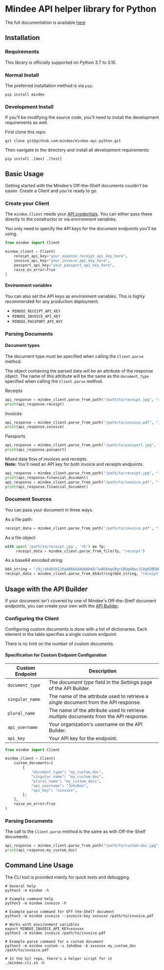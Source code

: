 # Mindee API helper library for Python

The full documentation is available [here](https://developers.mindee.com/docs/getting-started)

## Installation

### Requirements

This library is officially supported on Python 3.7 to 3.10.

### Normal Install

The preferred installation method is via `pip`:
```shell script
pip install mindee
```

### Development Install

If you'll be modifying the source code, you'll need to install the development requirements
as well.

First clone this repo:
```shell script
git clone git@github.com:mindee/mindee-api-python.git
```

Then navigate to the directory and install all development requirements:
```shell script
pip install .[dev] .[test]
```
## Basic Usage

Getting started with the Mindee's Off-the-Shelf documents couldn't be easier.
Create a Client and you're ready to go.

### Create your Client

The `mindee.Client` needs your [API credentials](https://developers.mindee.com/docs/make-your-first-request#create-an-api-key).
You can either pass these directly to the constructor or via environment variables.

You only need to specify the API keys for the document endpoints you'll be using.

```python
from mindee import Client

mindee_client = Client(
    receipt_api_key="your_expense_receipt_api_key_here",
    invoice_api_key="your_invoice_api_key_here",
    passport_api_key="your_passport_api_key_here",
    raise_on_error=True
)
```

#### Environment variables
You can also set the API keys as environment variables.
This is highly recommended for any production deployment.

* `MINDEE_RECEIPT_API_KEY`
* `MINDEE_INVOICE_API_KEY`
* `MINDEE_PASSPORT_API_KEY`

### Parsing Documents

#### Document types
The document type must be specified when calling the `Client.parse` method.

The object containing the parsed data will be an attribute of the response object.
The name of this attribute will be the same as the `document_type`
specified when calling the `Client.parse` method.

Receipts
```python
api_response = mindee_client.parse_from_path("/path/to/receipt.jpg", "receipt")
print(api_response.receipt)
```
Invoices
```python
api_response = mindee_client.parse_from_path("/path/to/invoice.pdf", "invoice")
print(api_response.invoice)
```
Passports
```python
api_response = mindee_client.parse_from_path("/path/to/passport.jpg", "passport")
print(api_response.passport)
```

Mixed data flow of invoices and receipts.\
**Note:** You'll need an API key for _both_ invoice and receipts endpoints.
```python
api_response = mindee_client.parse_from_path("/path/to/receipt.jpg", "financial_document")
print(api_response.financial_document)
api_response = mindee_client.parse_from_path("/path/to/invoice.pdf", "financial_document")
print(api_response.financial_document)
```

### Document Sources

You can pass your document in three ways.

As a file path:
```python
receipt_data = mindee_client.parse_from_path('/path/to/invoice.pdf', "invoice")
```

As a file object:
```python
with open('/path/to/receipt.jpg', 'rb') as fp:
     receipt_data = mindee_client.parse_from_file(fp, "receipt")
```

As a base64 encoded string:
```python
b64_string = "/9j/4AAQSkZJRgABAQAAAQABAAD/2wBDAAgGBgcGBQgHBwcJCQgKDBQNDAsLD...."
receipt_data = mindee_client.parse_from_b64string(b64_string, "receipt")
```

## Usage with the API Builder

If your document isn't covered by one of Mindee's Off-the-Shelf document endpoints,
you can create your own with the
[API Builder](https://developers.mindee.com/docs/build-your-first-document-parsing-api).

### Configuring the Client

Configuring custom documents is done with a list of dictionaries.
Each element in the table specifies a single custom endpoint.

There is no limit on the number of custom documents.

#### Specification for Custom Endpoint Configuration


| Custom Endpoint     | Description |
| ----------- | ----------- |
| `document_type`| The _document type_ field in the _Settings_ page of the API Builder.|     
| `singular_name`| The name of the attribute used to retrieve a _single_ document from the API response.|
| `plural_name`| The name of the attribute used to retrieve _multiple_ documents from the API response.|
| `api_username`| Your organization's username on the API Builder.|
| `api_key`| Your API key for the endpoint.|


```python
from mindee import Client

mindee_client = Client(
    custom_documents=[
        {
            "document_type": "my_custom_doc",
            "singular_name": "my_custom_doc",
            "plural_name": "my_custom_docs",
            "api_username": "JohnDoe",
            "api_key": "xxxxxxx",
        },
    ],
    raise_on_error=True
)
```

### Parsing Documents

The call to the `Client.parse` method is the same as with Off-the-Shelf documents.

```python
api_response = mindee_client.parse_from_path("/path/to/custom-doc.jpg", "my_custom_doc")
print(api_response.my_custom_doc)
```

## Command Line Usage

The CLI tool is provided mainly for quick tests and debugging.

```shell
# General help
python3 -m mindee -h

# Example command help
python3 -m mindee invoice -h

# Example parse command for Off-the-Shelf document
python3 -m mindee invoice --invoice-key xxxxxxx /path/to/invoice.pdf

# Works with environment variables
export MINDEE_INVOICE_API_KEY=xxxxxx
python3 -m mindee invoice /path/to/invoice.pdf

# Example parse command for a custom document
python3 -m mindee custom -u JohnDoe -k xxxxxxx my_custom_doc /path/to/invoice.pdf

# In the Git repo, there's a helper script for it
./mindee-cli.sh -h
```
